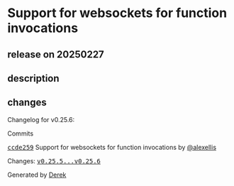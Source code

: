 # Support for websockets for function invocations

## release on 20250227
## description
## changes
Changelog for v0.25.6:

Commits  

<a class="commit-link" data-hovercard-type="commit" data-hovercard-url="https://github.com/openfaas/faas-provider/commit/ccde25908e03e658d8b3e2d32384ca810024be99/hovercard" href="https://github.com/openfaas/faas-provider/commit/ccde25908e03e658d8b3e2d32384ca810024be99"><tt>ccde259</tt></a> Support for websockets for function invocations by <a class="user-mention notranslate" data-hovercard-type="user" data-hovercard-url="/users/alexellis/hovercard" data-octo-click="hovercard-link-click" data-octo-dimensions="link_type:self" href="https://github.com/alexellis">@alexellis</a>

Changes: <a class="commit-link" href="https://github.com/openfaas/faas-provider/compare/v0.25.5...v0.25.6"><tt>v0.25.5...v0.25.6</tt></a>

Generated by <a href="https://github.com/alexellis/derek/">Derek</a>

